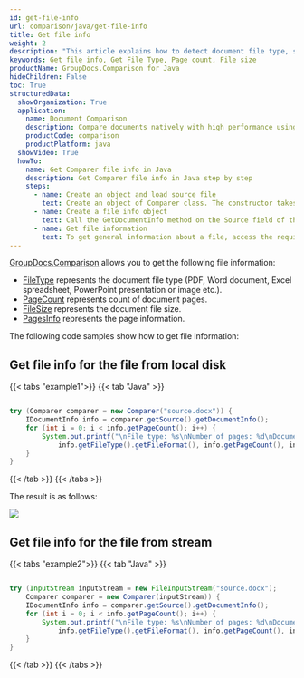 ```yaml
---
id: get-file-info
url: comparison/java/get-file-info
title: Get file info
weight: 2
description: "This article explains how to detect document file type, size and calculate pages count when annotate documents or images with GroupDocs.Comparison."
keywords: Get file info, Get File Type, Page count, File size
productName: GroupDocs.Comparison for Java
hideChildren: False
toc: True
structuredData:
  showOrganization: True
  application:
    name: Document Comparison
    description: Compare documents natively with high performance using Java language and GroupDocs.Comparison for Java
    productCode: comparison
    productPlatform: java
  showVideo: True
  howTo:
    name: Get Comparer file info in Java
    description: Get Comparer file info in Java step by step
    steps:
      - name: Create an object and load source file
        text: Create an object of Comparer class. The constructor takes the source file path parameter. You may specify absolute or relative file path as per your requirements.
      - name: Create a file info object
        text: Call the GetDocumentInfo method on the Source field of the comparer object and assign the result to file info object of IDocumentInfo class.
      - name: Get file information
        text: To get general information about a file, access the required field using the file info object. To get information about a particular page, use the PagesInfo field with the required page index and access the required field after that.
---
```


[GroupDocs.Comparison](https://products.groupdocs.com/comparison/java) allows you to get the following file information:

*   [FileType](https://reference.groupdocs.com/comparison/net/groupdocs.comparison.interfaces/idocumentinfo/filetype/) represents the document file type (PDF, Word document, Excel spreadsheet, PowerPoint presentation or image etc.).
*   [PageCount](https://reference.groupdocs.com/comparison/net/groupdocs.comparison.interfaces/idocumentinfo/pagecount/) represents count of document pages.
*   [FileSize](https://reference.groupdocs.com/comparison/net/groupdocs.comparison.interfaces/idocumentinfo/size/) represents the document file size.
*   [PagesInfo](https://reference.groupdocs.com/comparison/net/groupdocs.comparison.interfaces/idocumentinfo/pagesinfo/) represents the page information.

The following code samples show how to get file information:

## Get file info for the file from local disk

{{< tabs "example1">}}
{{< tab "Java" >}}
```java

try (Comparer comparer = new Comparer("source.docx")) {
    IDocumentInfo info = comparer.getSource().getDocumentInfo();
    for (int i = 0; i < info.getPageCount(); i++) {
        System.out.printf("\nFile type: %s\nNumber of pages: %d\nDocument size: %d bytes\nWidth: %d\nHeight: %d%n",
            info.getFileType().getFileFormat(), info.getPageCount(), info.getSize(), info.getPagesInfo().get(i).getWidth(), info.getPagesInfo().get(i).getHeight());
    }
}
```
{{< /tab >}}
{{< /tabs >}}

The result is as follows:

![](/comparison/java/images/get-file-info.png)

## Get file info for the file from stream

{{< tabs "example2">}}
{{< tab "Java" >}}
```java

try (InputStream inputStream = new FileInputStream("source.docx");
    Comparer comparer = new Comparer(inputStream)) {
    IDocumentInfo info = comparer.getSource().getDocumentInfo();
    for (int i = 0; i < info.getPageCount(); i++) {
        System.out.printf("\nFile type: %s\nNumber of pages: %d\nDocument size: %d bytes\nWidth: %d\nHeight: %d%n", 
            info.getFileType().getFileFormat(), info.getPageCount(), info.getSize(), info.getPagesInfo().get(i).getWidth(), info.getPagesInfo().get(i).getHeight());
    }
}
```
{{< /tab >}}
{{< /tabs >}}

